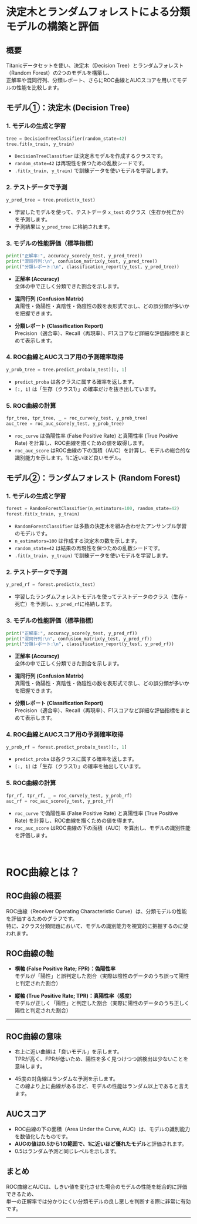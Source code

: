 # 決定木とランダムフォレストによる分類モデルの構築と評価

## 概要

Titanicデータセットを使い、決定木（Decision Tree）とランダムフォレスト（Random Forest）の2つのモデルを構築し、  
正解率や混同行列、分類レポート、さらにROC曲線とAUCスコアを用いてモデルの性能を比較します。



## モデル①：決定木 (Decision Tree)

### 1. モデルの生成と学習
```py
tree = DecisionTreeClassifier(random_state=42)
tree.fit(x_train, y_train)
```
- `DecisionTreeClassifier` は決定木モデルを作成するクラスです。
- `random_state=42` は再現性を保つための乱数シードです。
- `.fit(x_train, y_train)` で訓練データを使いモデルを学習します。

### 2. テストデータで予測
```py
y_pred_tree = tree.predict(x_test)
```
- 学習したモデルを使って、テストデータ `x_test` のクラス（生存か死亡か）を予測します。
- 予測結果は `y_pred_tree` に格納されます。

### 3. モデルの性能評価（標準指標）
```py
print("正解率:", accuracy_score(y_test, y_pred_tree))
print("混同行列:\n", confusion_matrix(y_test, y_pred_tree))
print("分類レポート:\n", classification_report(y_test, y_pred_tree))
```
- **正解率 (Accuracy)**  
    全体の中で正しく分類できた割合を示します。

- **混同行列 (Confusion Matrix)**  
    真陽性・偽陽性・真陰性・偽陰性の数を表形式で示し、どの誤分類が多いかを把握できます。

- **分類レポート (Classification Report)**  
    Precision（適合率）、Recall（再現率）、F1スコアなど詳細な評価指標をまとめて表示します。

### 4. ROC曲線とAUCスコア用の予測確率取得
```py
y_prob_tree = tree.predict_proba(x_test)[:, 1]
```
- `predict_proba` は各クラスに属する確率を返します。
- `[:, 1]` は「生存（クラス1）」の確率だけを抜き出しています。

### 5. ROC曲線の計算
```py
fpr_tree, tpr_tree, _ = roc_curve(y_test, y_prob_tree)
auc_tree = roc_auc_score(y_test, y_prob_tree)
```
- `roc_curve` は偽陽性率 (False Positive Rate) と真陽性率 (True Positive Rate) を計算し、ROC曲線を描くための値を取得します。
- `roc_auc_score` はROC曲線の下の面積（AUC）を計算し、モデルの総合的な識別能力を示します。1に近いほど良いモデル。


## モデル②：ランダムフォレスト (Random Forest)

### 1. モデルの生成と学習
```py
forest = RandomForestClassifier(n_estimators=100, random_state=42)
forest.fit(x_train, y_train)
```
- `RandomForestClassifier` は多数の決定木を組み合わせたアンサンブル学習のモデルです。
- `n_estimators=100` は作成する決定木の数を示します。
- `random_state=42` は結果の再現性を保つための乱数シードです。
- `.fit(x_train, y_train)` で訓練データを使いモデルを学習します。


### 2. テストデータで予測
```py
y_pred_rf = forest.predict(x_test)
```
- 学習したランダムフォレストモデルを使ってテストデータのクラス（生存・死亡）を予測し、`y_pred_rf`に格納します。

### 3. モデルの性能評価（標準指標）
```py
print("正解率:", accuracy_score(y_test, y_pred_rf))
print("混同行列:\n", confusion_matrix(y_test, y_pred_rf))
print("分類レポート:\n", classification_report(y_test, y_pred_rf))
```
- **正解率 (Accuracy)**  
    全体の中で正しく分類できた割合を示します。

- **混同行列 (Confusion Matrix)**  
    真陽性・偽陽性・真陰性・偽陰性の数を表形式で示し、どの誤分類が多いかを把握できます。

- **分類レポート (Classification Report)**  
    Precision（適合率）、Recall（再現率）、F1スコアなど詳細な評価指標をまとめて表示します。

### 4. ROC曲線とAUCスコア用の予測確率取得
```py
y_prob_rf = forest.predict_proba(x_test)[:, 1]
```
- `predict_proba` は各クラスに属する確率を返します。
- `[:, 1]` は「生存（クラス1）」の確率を抽出しています。


### 5. ROC曲線の計算
```py
fpr_rf, tpr_rf, _ = roc_curve(y_test, y_prob_rf)
auc_rf = roc_auc_score(y_test, y_prob_rf)
```
- `roc_curve` で偽陽性率 (False Positive Rate) と真陽性率 (True Positive Rate) を計算し、ROC曲線を描くための値を得ます。
- `roc_auc_score` はROC曲線の下の面積（AUC）を算出し、モデルの識別性能を評価します。

<br>

# ROC曲線とは？


## ROC曲線の概要

ROC曲線（Receiver Operating Characteristic Curve）は、分類モデルの性能を評価するためのグラフです。  
特に、2クラス分類問題において、モデルの識別能力を視覚的に把握するのに使われます。


## ROC曲線の軸

- **横軸 (False Positive Rate; FPR)：偽陽性率**  
  モデルが「陽性」と誤判定した割合（実際は陰性のデータのうち誤って陽性と判定された割合）

- **縦軸 (True Positive Rate; TPR)：真陽性率（感度）**  
  モデルが正しく「陽性」と判定した割合（実際に陽性のデータのうち正しく陽性と判定された割合）

---

## ROC曲線の意味

- 右上に近い曲線は「良いモデル」を示します。  
  TPRが高く、FPRが低いため、陽性を多く見つけつつ誤検出は少ないことを意味します。

- 45度の対角線はランダムな予測を示します。  
  この線より上に曲線があるほど、モデルの性能はランダム以上であると言えます。


## AUCスコア

- ROC曲線の下の面積（Area Under the Curve, AUC）は、モデルの識別能力を数値化したものです。  
- **AUCの値は0.5から1の範囲で、1に近いほど優れたモデル**と評価されます。  
- 0.5はランダム予測と同じレベルを示します。


## まとめ

ROC曲線とAUCは、しきい値を変化させた場合のモデルの性能を総合的に評価できるため、  
単一の正解率では分かりにくい分類モデルの良し悪しを判断する際に非常に有効です。

---


